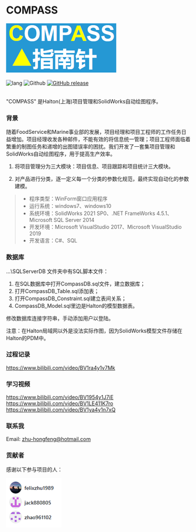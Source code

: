 # COMPASS
 
<div>
 <img src="https://raw.githubusercontent.com/felixzhu1989/Compass/main/Compass/images/COMPASS.png" alt="compass">
</div>

<br/>

<div>   
  <img src="https://img.shields.io/badge/language-csharp-green.svg" alt="lang">
  <img src="https://img.shields.io/badge/Github-build-blue.svg?style=flat-square" alt="Github">
  <a href="https://github.com/felixzhu1989/Compass/releases">
    <img src="https://img.shields.io/github/release/iawia002/annie.svg?style=flat-square" alt="GitHub release">
  </a> 
</div>

<br/>

"COMPASS" 是Halton(上海)项目管理和SolidWorks自动绘图程序。

### 背景

随着FoodService和Marine事业部的发展，项目经理和项目工程师的工作任务日益增加。项目经理收发各种邮件，不能有效的将信息统一管理；项目工程师面临着繁重的制图任务和递增的出图错误率的困扰。我们开发了一套集项目管理和SolidWorks自动绘图程序，用于提高生产效率。

1. 将项目管理分为三大模块：项目信息、项目跟踪和项目统计三大模块。

2. 对产品进行分类，逐一定义每一个分类的参数化规范，最终实现自动化的参数建模。

> * 程序类型：WinForm窗口应用程序
> * 运行系统：windows7、windows10
> * 系统环境：SolidWorks 2021 SP0、.NET FrameWorks 4.5.1、Microsoft SQL Server 2014
> * 开发环境：Microsoft VisualStudio 2017、Microsoft VisualStudio 2019
> * 开发语言：C#、SQL


### 数据库

...\SQLServerDB 文件夹中有SQL脚本文件：

1. 在SQL数据库中打开CompassDB.sql文件，建立数据库；
2. 打开CompassDB_Table.sql添加表；
3. 打开CompassDB_Constraint.sql建立表间关系；
4. CompassDB_Model.sql里边是Halton的模型数据表。

修改数据库连接字符串，手动添加用户以登陆。

注意：在Halton局域网以外是没法实际作图，因为SolidWorks模型文件存储在Halton的PDM中。


### 过程记录

 https://www.bilibili.com/video/BV1ra4y1v7Mk
 
 
### 学习视频

 https://www.bilibili.com/video/BV1954y1J7iE 
 https://www.bilibili.com/video/BV1LE411K7ro
 https://www.bilibili.com/video/BV1ya4y1n7xQ
 
 
### 联系我

Email: zhu-hongfeng@hotmail.com

### 贡献者

感谢以下参与项目的人：

<a href="https://github.com/felixzhu1989/Compass/graphs/contributors"><img src="https://github.com/felixzhu1989/Compass/blob/main/Compass/images/contributors.png" /></a>

